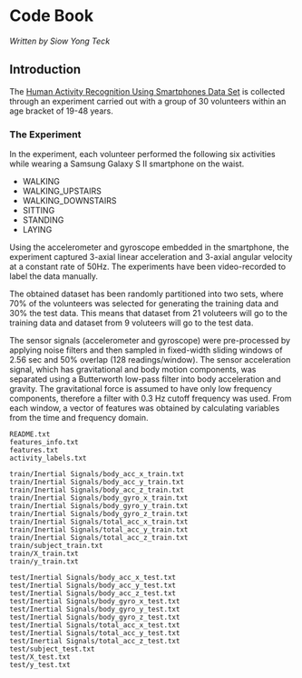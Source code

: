 # Code Book #
*Written by Siow Yong Teck*

## Introduction

The [Human Activity Recognition Using Smartphones Data Set](https://archive.ics.uci.edu/ml/datasets/Human+Activity+Recognition+Using+Smartphones) is collected through an experiment carried out with a group of 30 volunteers within an age bracket of 19-48 years.

### The Experiment
In the experiment, each volunteer performed the following six activities while wearing a Samsung Galaxy S II smartphone on the waist.
- WALKING
- WALKING_UPSTAIRS
- WALKING_DOWNSTAIRS
- SITTING
- STANDING
- LAYING

Using the accelerometer and gyroscope embedded in the smartphone, the experiment captured 3-axial linear acceleration and 3-axial angular velocity at a constant rate of 50Hz. The experiments have been video-recorded to label the data manually. 

The obtained dataset has been randomly partitioned into two sets, where 70% of the volunteers was selected for generating the training data and 30% the test data.  This means that dataset from 21 voluteers will go to the training data and dataset from 9 voluteers will go to the test data.

The sensor signals (accelerometer and gyroscope) were pre-processed by applying noise filters and then sampled in fixed-width sliding windows of 2.56 sec and 50% overlap (128 readings/window). The sensor acceleration signal, which has gravitational and body motion components, was separated using a Butterworth low-pass filter into body acceleration and gravity. The gravitational force is assumed to have only low frequency components, therefore a filter with 0.3 Hz cutoff frequency was used. From each window, a vector of features was obtained by calculating variables from the time and frequency domain.


```
README.txt
features_info.txt
features.txt
activity_labels.txt

train/Inertial Signals/body_acc_x_train.txt
train/Inertial Signals/body_acc_y_train.txt
train/Inertial Signals/body_acc_z_train.txt
train/Inertial Signals/body_gyro_x_train.txt
train/Inertial Signals/body_gyro_y_train.txt
train/Inertial Signals/body_gyro_z_train.txt
train/Inertial Signals/total_acc_x_train.txt
train/Inertial Signals/total_acc_y_train.txt
train/Inertial Signals/total_acc_z_train.txt
train/subject_train.txt
train/X_train.txt
train/y_train.txt

test/Inertial Signals/body_acc_x_test.txt
test/Inertial Signals/body_acc_y_test.txt
test/Inertial Signals/body_acc_z_test.txt
test/Inertial Signals/body_gyro_x_test.txt
test/Inertial Signals/body_gyro_y_test.txt
test/Inertial Signals/body_gyro_z_test.txt
test/Inertial Signals/total_acc_x_test.txt
test/Inertial Signals/total_acc_y_test.txt
test/Inertial Signals/total_acc_z_test.txt
test/subject_test.txt
test/X_test.txt
test/y_test.txt
```
